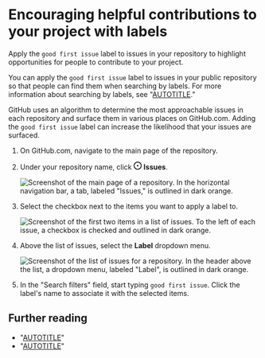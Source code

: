 # Encouraging helpful contributions to your project with labels

Apply the `good first issue` label to issues in your repository to highlight opportunities for people to contribute to your project.

You can apply the `good first issue` label to issues in your public repository so that people can find them when searching by labels. For more information about searching by labels, see "[AUTOTITLE](/search-github/searching-on-github/searching-issues-and-pull-requests#search-by-label)."

GitHub uses an algorithm to determine the most approachable issues in each repository and surface them in various places on GitHub.com. Adding the `good first issue` label can increase the likelihood that your issues are surfaced.

1. On GitHub.com, navigate to the main page of the repository.
1. Under your repository name, click <svg version="1.1" width="16" height="16" viewBox="0 0 16 16" class="octicon octicon-issue-opened" aria-hidden="true"><path d="M8 9.5a1.5 1.5 0 1 0 0-3 1.5 1.5 0 0 0 0 3Z"></path><path d="M8 0a8 8 0 1 1 0 16A8 8 0 0 1 8 0ZM1.5 8a6.5 6.5 0 1 0 13 0 6.5 6.5 0 0 0-13 0Z"></path></svg> **Issues**.

   ![Screenshot of the main page of a repository. In the horizontal navigation bar, a tab, labeled "Issues," is outlined in dark orange.](/assets/images/help/repository/repo-tabs-issues.png)

1. Select the checkbox next to the items you want to apply a label to.

   ![Screenshot of the first two items in a list of issues. To the left of each issue, a checkbox is checked and outlined in dark orange.](/assets/images/help/issues/issues-assign-checkbox.png)
1. Above the list of issues, select the **Label** dropdown menu.

   ![Screenshot of the list of issues for a repository. In the header above the list, a dropdown menu, labeled "Label", is outlined in dark orange.](/assets/images/help/issues/issues-applying-labels-dropdown.png)
1. In the "Search filters" field, start typing `good first issue`. Click the label's name to associate it with the selected items.

## Further reading

- "[AUTOTITLE](/issues/using-labels-and-milestones-to-track-work/managing-labels)"
- "[AUTOTITLE](/search-github/searching-on-github/searching-for-repositories)"
